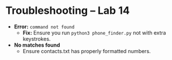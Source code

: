# Troubleshooting – Lab 14
- **Error:** `command not found`
  - **Fix:** Ensure you run `python3 phone_finder.py` not with extra keystrokes.
- **No matches found**
  - Ensure contacts.txt has properly formatted numbers.

